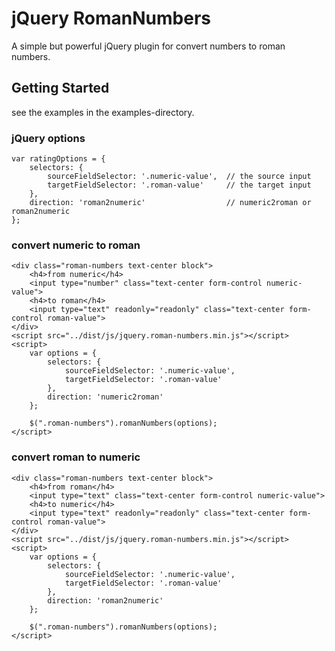 # jQuery RomanNumbers

A simple but powerful jQuery plugin for convert numbers to roman numbers.

## Getting Started

see the examples in the examples-directory.

### jQuery options

```
var ratingOptions = {
    selectors: {
        sourceFieldSelector: '.numeric-value',  // the source input
        targetFieldSelector: '.roman-value'     // the target input
    },
    direction: 'roman2numeric'                  // numeric2roman or roman2numeric
};
```

### convert numeric to roman

```
<div class="roman-numbers text-center block">
    <h4>from numeric</h4>
    <input type="number" class="text-center form-control numeric-value">
    <h4>to roman</h4>
    <input type="text" readonly="readonly" class="text-center form-control roman-value">
</div>
<script src="../dist/js/jquery.roman-numbers.min.js"></script>
<script>
    var options = {
        selectors: {
            sourceFieldSelector: '.numeric-value',
            targetFieldSelector: '.roman-value'
        },
        direction: 'numeric2roman'
    };

    $(".roman-numbers").romanNumbers(options);
</script>
```

### convert roman to numeric

```
<div class="roman-numbers text-center block">
    <h4>from roman</h4>
    <input type="text" class="text-center form-control numeric-value">
    <h4>to numeric</h4>
    <input type="text" readonly="readonly" class="text-center form-control roman-value">
</div>
<script src="../dist/js/jquery.roman-numbers.min.js"></script>
<script>
    var options = {
        selectors: {
            sourceFieldSelector: '.numeric-value',
            targetFieldSelector: '.roman-value'
        },
        direction: 'roman2numeric'
    };

    $(".roman-numbers").romanNumbers(options);
</script>
```
